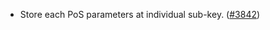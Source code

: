 - Store each PoS parameters at individual sub-key.
  ([\#3842](https://github.com/anoma/namada/pull/3842))